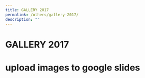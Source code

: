 ```yaml
---
title: GALLERY 2017
permalink: /others/gallery-2017/
description: ""
---
```



# GALLERY 2017
# upload images  to google slides